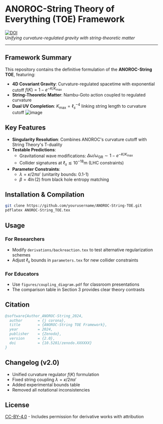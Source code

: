# ANOROC-String Theory of Everything (TOE) Framework

[![DOI](https://zenodo.org/badge/DOI/10.5281/zenodo.XXXXXX.svg)](https://doi.org/10.5281/zenodo.XXXXXX)  
*Unifying curvature-regulated gravity with string-theoretic matter*

---

## Framework Summary
This repository contains the definitive formulation of the **ANOROC-String TOE**, featuring:
- **4D Covariant Gravity**: Curvature-regulated spacetime with exponential cutoff $f(K) = 1 - e^{-K/K_{\text{max}}}$
- **String-Theoretic Matter**: Nambu-Goto action coupled to regulated curvature
- **Dual UV Completion**: $K_{\text{max}} = \ell_s^{-4}$ linking string length to curvature cutoff
![image](https://github.com/user-attachments/assets/e7e3a6a5-84be-4cd1-8837-cea4067cac25)

## Key Features
- **Singularity Resolution**: Combines ANOROC's curvature cutoff with String Theory's T-duality
- **Testable Predictions**:
  - Gravitational wave modifications: $\Delta\omega/\omega_{\text{GR}} \sim 1 - e^{-K/K_{\text{max}}}$
  - Collider signatures at $\ell_s \lesssim 10^{-18}\text{m}$ (LHC constraints)
- **Parameter Constraints**:
  - $\lambda = \kappa/2\pi\alpha'$ (unitarity bounds: 0.1-1)
  - $\beta = 4\ln(2)$ from black hole entropy matching

##

## Installation & Compilation
```bash
git clone https://github.com/yourusername/ANOROC-String-TOE.git
pdflatex ANOROC-String_TOE.tex
```

## Usage
### For Researchers
- Modify `derivations/backreaction.tex` to test alternative regularization schemes
- Adjust $\ell_s$ bounds in `parameters.tex` for new collider constraints

### For Educators
- Use `figures/coupling_diagram.pdf` for classroom presentations
- The comparison table in Section 3 provides clear theory contrasts

## Citation
```bibtex
@software{Author_ANOROC-String_2024,
  author       = {j corona},
  title        = {ANOROC-String TOE Framework},
  year         = 2024,
  publisher    = {Zenodo},
  version      = {2.0},
  doi          = {10.5281/zenodo.XXXXXX}
}
```

## Changelog (v2.0)
- Unified curvature regulator $f(K)$ formulation
- Fixed string coupling $\lambda = \kappa/2\pi\alpha'$
- Added experimental bounds table
- Removed all notational inconsistencies

## License
[CC-BY-4.0](LICENSE.md) - Includes permission for derivative works with attribution
```
